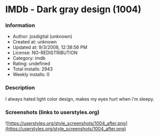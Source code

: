 # IMDb - Dark gray design (1004)

### Information
- Author: josdigital (unknown)
- Created at: unknown
- Updated at: 9/3/2008, 12:38:56 PM
- License: NO-REDISTRIBUTION
- Category: imdb
- Rating: undefined
- Total installs: 2943
- Weekly installs: 0


### Description
I always hated light color design, makes my eyes hurt when i'm sleepy.


### Screenshots (links to userstyles.org)
![https://userstyles.org/style_screenshots/1004_after.png](https://userstyles.org/style_screenshots/1004_after.png)


